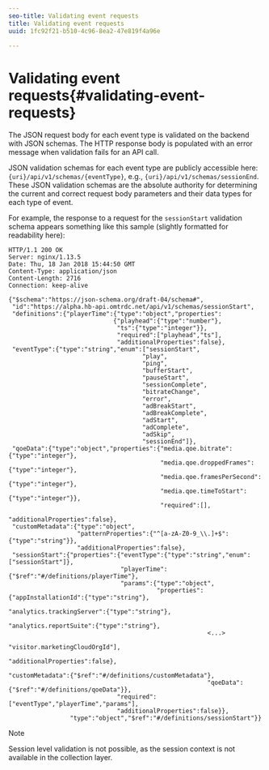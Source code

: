 ```yaml
---
seo-title: Validating event requests
title: Validating event requests
uuid: 1fc92f21-b510-4c96-8ea2-47e819f4a96e

---
```


# Validating event requests{#validating-event-requests}

The JSON request body for each event type is validated on the backend with JSON schemas. The HTTP response body is populated with an error message when validation fails for an API call.

JSON validation schemas for each event type are publicly accessible here: `{uri}/api/v1/schemas/{eventType}`, e.g., `{uri}/api/v1/schemas/sessionEnd`. These JSON validation schemas are the absolute authority for determining the current and correct request body parameters and their data types for each type of event.

For example, the response to a request for the `sessionStart` validation schema appears something like this sample (slightly formatted for readability here): 

```
HTTP/1.1 200 OK
Server: nginx/1.13.5
Date: Thu, 18 Jan 2018 15:44:50 GMT
Content-Type: application/json
Content-Length: 2716
Connection: keep-alive

{"$schema":"https://json-schema.org/draft-04/schema#",
 "id":"https://alpha.hb-api.omtrdc.net/api/v1/schemas/sessionStart",
 "definitions":{"playerTime":{"type":"object","properties":
                             {"playhead":{"type":"number"},
                              "ts":{"type":"integer"}},
                              "required":["playhead","ts"],
                              "additionalProperties":false},
 "eventType":{"type":"string","enum":["sessionStart",
                                     "play",
                                     "ping",
                                     "bufferStart",
                                     "pauseStart",
                                     "sessionComplete",
                                     "bitrateChange",
                                     "error",
                                     "adBreakStart",
                                     "adBreakComplete",
                                     "adStart",
                                     "adComplete",
                                     "adSkip",
                                     "sessionEnd"]},
 "qoeData":{"type":"object","properties":{"media.qoe.bitrate":{"type":"integer"},
                                          "media.qoe.droppedFrames":{"type":"integer"},
                                          "media.qoe.framesPerSecond":{"type":"integer"},
                                          "media.qoe.timeToStart":{"type":"integer"}},
                                          "required":[],
                                          "additionalProperties":false},
 "customMetadata":{"type":"object",
                   "patternProperties":{"^[a-zA-Z0-9_\\.]+$":{"type":"string"}},
                   "additionalProperties":false},
 "sessionStart":{"properties":{"eventType":{"type":"string","enum":["sessionStart"]},
                               "playerTime":{"$ref":"#/definitions/playerTime"},
                               "params":{"type":"object",
                                         "properties":{"appInstallationId":{"type":"string"},
                                                       "analytics.trackingServer":{"type":"string"},
                                                       "analytics.reportSuite":{"type":"string"},
                                                       <...>
                                                       "visitor.marketingCloudOrgId"],
                                                       "additionalProperties":false},
                                                       "customMetadata":{"$ref":"#/definitions/customMetadata"},
                                                       "qoeData":{"$ref":"#/definitions/qoeData"}},
                              "required":["eventType","playerTime","params"],
                              "additionalProperties":false}},
                 "type":"object","$ref":"#/definitions/sessionStart"}}
```

>[!NOTE]
>
>Session level validation is not possible, as the session context is not available in the collection layer.

